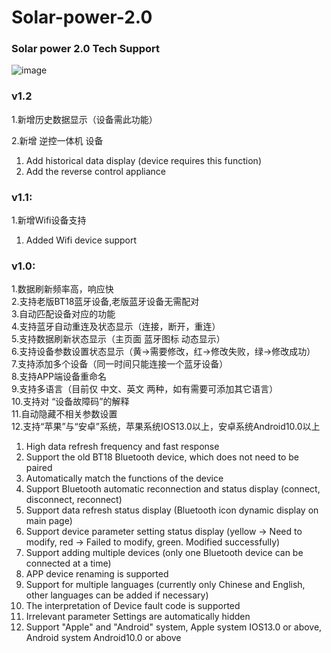# Solar-power-2.0

### Solar power 2.0 Tech Support

![image](https://github.com/zzm529572179/Solar-power-2.0/assets/128197935/8fa00907-a8e8-4e92-913a-6e4573c02b9b)


### v1.2
1.新增历史数据显示（设备需此功能）

2.新增 逆控一体机 设备

1. Add historical data display (device requires this function)
2. Add the reverse control appliance

### v1.1:
1.新增Wifi设备支持

1. Added Wifi device support

### v1.0:  
1.数据刷新频率高，响应快  
2.支持老版BT18蓝牙设备,老版蓝牙设备无需配对  
3.自动匹配设备对应的功能  
4.支持蓝牙自动重连及状态显示（连接，断开，重连）  
5.支持数据刷新状态显示（主页面 蓝牙图标 动态显示）  
6.支持设备参数设置状态显示（黄->需要修改，红->修改失败，绿->修改成功）  
7.支持添加多个设备（同一时间只能连接一个蓝牙设备）  
8.支持APP端设备重命名  
9.支持多语言（目前仅 中文、英文  两种，如有需要可添加其它语言）  
10.支持对 “设备故障码”的解释  
11.自动隐藏不相关参数设置  
12.支持“苹果”与“安卓”系统，苹果系统IOS13.0以上，安卓系统Android10.0以上  

1. High data refresh frequency and fast response  
2. Support the old BT18 Bluetooth device, which does not need to be paired  
3. Automatically match the functions of the device  
4. Support Bluetooth automatic reconnection and status display (connect, disconnect, reconnect)  
5. Support data refresh status display (Bluetooth icon dynamic display on main page)  
6. Support device parameter setting status display (yellow -&gt; Need to modify, red -&gt; Failed to modify, green. Modified successfully)  
7. Support adding multiple devices (only one Bluetooth device can be connected at a time)  
8. APP device renaming is supported  
9. Support for multiple languages (currently only Chinese and English, other languages can be added if necessary)  
10. The interpretation of Device fault code is supported    
11. Irrelevant parameter Settings are automatically hidden  
12. Support "Apple" and "Android" system, Apple system IOS13.0 or above, Android system Android10.0 or above  
